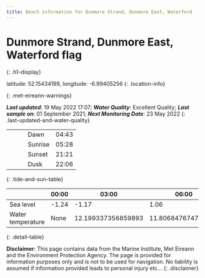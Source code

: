 ```yaml
---
title: Beach information for Dunmore Strand, Dunmore East, Waterford
---
```

# Dunmore Strand, Dunmore East, Waterford <span class="material-icons blue-flag" alt="This a Blue Flag beach">flag</span>
{: .h1-display}

latitude: 52.15434199, longitude: -6.99405256
{: .location-info}


{: .met-eireann-warnings}

___Last updated___: 19 May 2022 17:07; ___Water Quality___: Excellent Quality;
___Last sample on___: 01 September 2021; ___Next Monitoring Date___: 23 May 2022
{: .last-updated-and-water-quality}

|   |   |   |   |   |
|---|---|---|---|---|
|   |   |   | Dawn  | 04:43 |
|   |   |   | Sunrise  | 05:28 |
|   |   |   | Sunset  | 21:21 |
|   |   |   | Dusk  | 22:06 |
{: .tide-and-sun-table}

<div></div>

| | 00:00 | 03:00 | 06:00 | 09:00 | 12:00 | 15:00 | 18:00 | 21:00 |
|---|---|---|---|---|---|---|---|---|
| Sea level | -1.24 | -1.17 | 1.06 | 1.02| -1.07 | -1.33 | 0.89 | 1.29 |
| Water temperature | None | 12.199337356859893 | 11.806847674706177 | 12.052289629814545 | 12.468407800939971 | 13.040553250813547 | 13.104545492314438 | 12.986432009972074 |
{: .detail-table}

__Disclaimer__: This page contains data from the Marine Institute,
Met Eireann and the Environment Protection Agency. The page is provided for
information purposes only and is not to be used for navigation. No liability
is assumed if information provided leads to personal injury etc...
{: .disclaimer}